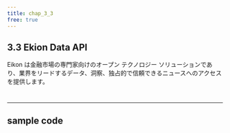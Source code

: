 ```yaml
---
title: chap_3_3
free: true
---
```

## 3.3 Ekion Data API

Eikon は金融市場の専門家向けのオープン テクノロジー ソリューションであり、業界をリードするデータ、洞察、独占的で信頼できるニュースへのアクセスを提供します。

#
---
## sample code
>